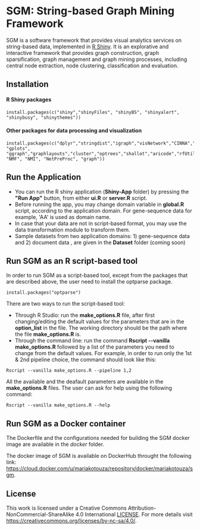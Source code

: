 # SGM: String-based Graph Mining Framework

SGM is a software framework that provides visual analytics services on string-based data, implemented in [R Shiny](https://shiny.rstudio.com/).
It is an explorative and interactive framework that provides graph construction, graph sparsification, graph management 
and graph mining processes, including central node extraction, node clustering, classification and evaluation.

## Installation

#### R Shiny packages

```
install.packages(c("shiny","shinyFiles", "shinyBS", "shinyalert", "shinybusy", "shinythemes"))
```

#### Other packages for data processing and visualization

```
install.packages(c("dplyr","stringdist","igraph","visNetwork","CINNA","DT", "gplots", "ggraph","graphlayouts","cluster","optrees","shallot","aricode","rfUtilities", "NMF", "NMI", "NetPreProc", "graph"))
```

##  Run the Application

- You can run the R shiny application (**Shiny-App** folder) by pressing the **"Run App"** button, from either **ui.R** or **server.R** script.
- Before running the app, you may change domain variable in **global.R** script, according to the application domain. For gene-sequence data for example, 'AA' is used as domain name.
- In case that your data are not in script-based format, you may use the data transformation module to transform them.
- Sample datasets from two application domains: 1) gene-sequence data and 2) document data , are given in the **Dataset** folder (coming soon)

##  Run SGM as an R script-based tool 
In order to run SGM as a script-based tool, except from the packages that are described above, the user need to install the optparse package.

```
install.packages("optparse") 
```

There are two ways to run the script-based tool:
- Through R Studio: run the **make_options.R** file, after first changing/editing the default values for the parameters that are in the **option_list** in the file. The working directory should be the path where the file **make_options.R** is.
- Through the command line: run the command **Rscript --vanilla make_options.R** followed by a list of the parameters you need to change from the default values. For example, in order to run only the 1st & 2nd pipeline choice, the command should look like this:

```
Rscript --vanilla make_options.R --pipeline 1,2 
```

All the available and the deafault parameters are available in the **make_options.R** files. The user can ask for help using the following command:
```
Rscript --vanilla make_options.R --help
```

##  Run SGM as a Docker container
The Dockerfile and the configurations needed for building the SGM docker image are available in the *docker* folder.

The docker image of SGM is available on DockerHub throught the following link:
https://cloud.docker.com/u/mariakotouza/repository/docker/mariakotouza/sgm.

##  License
This work is licensed under a Creative Commons Attribution-NonCommercial-ShareAlike 4.0 International  [LICENSE](License.md). For more details visit https://creativecommons.org/licenses/by-nc-sa/4.0/.